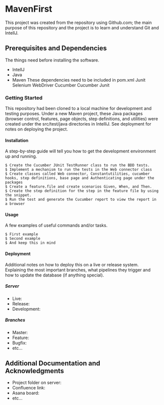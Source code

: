 # MavenFirst

This project was created from the repository using Github.com; the main purpose of this repository and the project is to learn and understand Git and IntellJ.

## Prerequisites and Dependencies
The things need before installing the software.
* IntellJ
* Java
* Maven
These dependencies need to be included in pom.xml 
Junit
Selenium WebDriver
Cucumber
Cucumber Junit

### Getting Started
This repository had been cloned to a local machine for development and testing purposes.  Under a new Maven project, these Java packages (browser control, features, page objects, step definitions, and utilities) were created under the src/test/java directories in IntelliJ.  See deployment for notes on deploying the project.

#### Installation

A step-by-step guide will tell you how to get the development environment up and running.

```
$ Create the Cucumber JUnit TestRunner class to run the BDD tests.
$ Implement a mechanism to run the tests in the Web connector class
$ Create classes called Web connector, Constantutilities, cucumber hooks, step definitions, base page and Authenticating page under the packages
$ Create a feature.file and create scenarios Given, When, and Then.
$ Create the step definition for the step in the feature file by using the snippet.
$ Run the test and generate the Cucumber report to view the report in a browser

```

#### Usage

A few examples of useful commands and/or tasks.

```
$ First example
$ Second example
$ And keep this in mind
```

#### Deployment

Additional notes on how to deploy this on a live or release system. Explaining the most important branches, what pipelines they trigger and how to update the database (if anything special).

##### Server

* Live:
* Release:
* Development:

##### Branches

* Master:
* Feature:
* Bugfix:
* etc...

## Additional Documentation and Acknowledgments

* Project folder on server:
* Confluence link:
* Asana board:
* etc...
